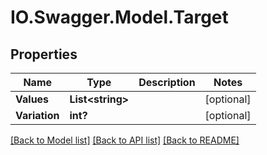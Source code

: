 # IO.Swagger.Model.Target
## Properties

Name | Type | Description | Notes
------------ | ------------- | ------------- | -------------
**Values** | **List&lt;string&gt;** |  | [optional] 
**Variation** | **int?** |  | [optional] 

[[Back to Model list]](../README.md#documentation-for-models) [[Back to API list]](../README.md#documentation-for-api-endpoints) [[Back to README]](../README.md)

